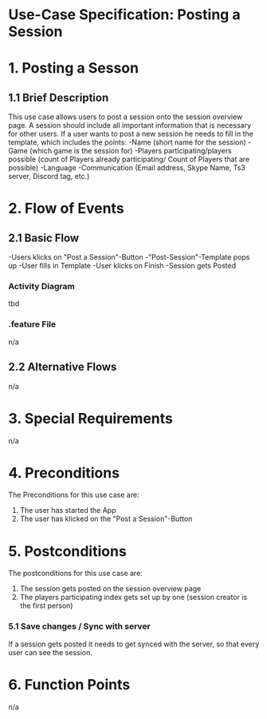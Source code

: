 # Use-Case Specification: Posting a Session

# 1. Posting a Sesson

## 1.1 Brief Description
This use case allows users to post a session onto the session overview page. A session should include all important information that is necessary for other users. If a user wants to post a new session he needs to fill in the template, which includes the points:
-Name (short name for the session)
-Game (which game is the session for)
-Players participating/players possible (count of Players already participating/ Count of Players that are possible)
-Language 
-Communication (Email address, Skype Name, Ts3 server, Discord tag, etc.)

# 2. Flow of Events

## 2.1 Basic Flow
-Users klicks on "Post a Session"-Button
-"Post-Session"-Template pops up
-User fills in Template
-User klicks on Finish
-Session gets Posted

### Activity Diagram
tbd

### .feature File
n/a


## 2.2 Alternative Flows
n/a

# 3. Special Requirements
n/a

# 4. Preconditions
The Preconditions for this use case are:
1. The user has started the App
2. The user has klicked on the "Post a Session"-Button

# 5. Postconditions
The postconditions for this use case are:
1. The session gets posted on the session overview page
2. The players participating index gets set up by one (session creator is the first person)

### 5.1 Save changes / Sync with server

If a session gets posted it needs to get synced with the server, so that every user can see the session.


# 6. Function Points
n/a